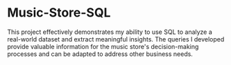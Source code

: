 # Music-Store-SQL
This project effectively demonstrates my ability to use SQL to analyze a real-world dataset and extract meaningful insights. The queries I developed provide valuable information for the music store's decision-making processes and can be adapted to address other business needs.
